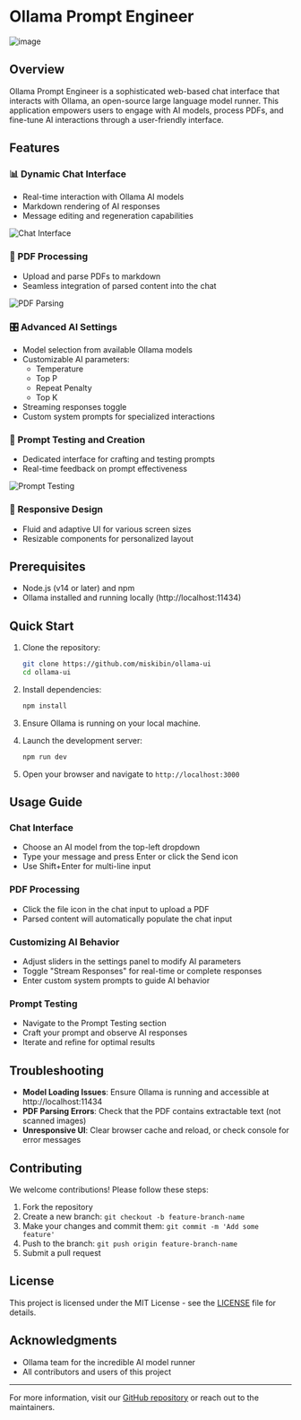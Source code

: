 # Ollama Prompt Engineer


![image](https://github.com/user-attachments/assets/e3ae0a70-81e3-46d9-b460-d34aee5cfa68)

## Overview

Ollama Prompt Engineer is a sophisticated web-based chat interface that interacts with Ollama, an open-source large language model runner. This application empowers users to engage with AI models, process PDFs, and fine-tune AI interactions through a user-friendly interface.

## Features

### 📊 Dynamic Chat Interface
- Real-time interaction with Ollama AI models
- Markdown rendering of AI responses
- Message editing and regeneration capabilities

![Chat Interface](https://github.com/user-attachments/assets/19af0df8-2be3-42fa-91c5-93dadbab1e9d)

### 📄 PDF Processing
- Upload and parse PDFs to markdown
- Seamless integration of parsed content into the chat

![PDF Parsing](https://github.com/user-attachments/assets/2101fb10-c2b1-4b2f-ac38-9a0f5602819b)

### 🎛️ Advanced AI Settings
- Model selection from available Ollama models
- Customizable AI parameters:
  - Temperature
  - Top P
  - Repeat Penalty
  - Top K
- Streaming responses toggle
- Custom system prompts for specialized interactions

### 🧪 Prompt Testing and Creation
- Dedicated interface for crafting and testing prompts
- Real-time feedback on prompt effectiveness

![Prompt Testing](https://github.com/user-attachments/assets/7b5f3dcb-69cf-4f4d-9e8f-ede1c1e7d23e)

### 🎨 Responsive Design
- Fluid and adaptive UI for various screen sizes
- Resizable components for personalized layout

## Prerequisites

- Node.js (v14 or later) and npm
- Ollama installed and running locally (http://localhost:11434)

## Quick Start

1. Clone the repository:
   ```bash
   git clone https://github.com/miskibin/ollama-ui
   cd ollama-ui
   ```

2. Install dependencies:
   ```bash
   npm install
   ```

3. Ensure Ollama is running on your local machine.

4. Launch the development server:
   ```bash
   npm run dev
   ```

5. Open your browser and navigate to `http://localhost:3000`

## Usage Guide

### Chat Interface
- Choose an AI model from the top-left dropdown
- Type your message and press Enter or click the Send icon
- Use Shift+Enter for multi-line input

### PDF Processing
- Click the file icon in the chat input to upload a PDF
- Parsed content will automatically populate the chat input

### Customizing AI Behavior
- Adjust sliders in the settings panel to modify AI parameters
- Toggle "Stream Responses" for real-time or complete responses
- Enter custom system prompts to guide AI behavior

### Prompt Testing
- Navigate to the Prompt Testing section
- Craft your prompt and observe AI responses
- Iterate and refine for optimal results

## Troubleshooting

- **Model Loading Issues**: Ensure Ollama is running and accessible at http://localhost:11434
- **PDF Parsing Errors**: Check that the PDF contains extractable text (not scanned images)
- **Unresponsive UI**: Clear browser cache and reload, or check console for error messages

## Contributing

We welcome contributions! Please follow these steps:

1. Fork the repository
2. Create a new branch: `git checkout -b feature-branch-name`
3. Make your changes and commit them: `git commit -m 'Add some feature'`
4. Push to the branch: `git push origin feature-branch-name`
5. Submit a pull request

## License

This project is licensed under the MIT License - see the [LICENSE](LICENSE) file for details.

## Acknowledgments

- Ollama team for the incredible AI model runner
- All contributors and users of this project

---

For more information, visit our [GitHub repository](https://github.com/miskibin/ollama-ui) or reach out to the maintainers.
